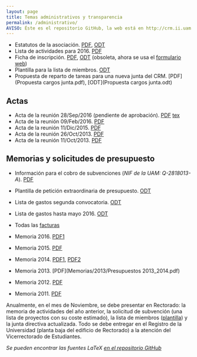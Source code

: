 ```yaml
---
layout: page
title: Temas administrativos y transparencia
permalink: /administrativo/
AVISO: Éste es el repositorio GitHub, la web está en http://crm.ii.uam.es/
---
```


* Estatutos de la asociación. [PDF](Estatutos/estatutos.pdf), [ODT](Estatutos/estatutos.odt)
* Lista de actividades para 2016. [PDF](ListaActividades2016.pdf)
* Ficha de inscripción. [PDF](ficha_inscripcion/ficha_inscripcion.pdf), [ODT](ficha_inscripcion/ficha_inscripcion.odt) (obsoleta, ahora se usa el [formulario web](/registro))
* Plantilla para la lista de miembros. [ODT](plantilla_listaMiembrosCRM.odt)
* Propuesta de reparto de tareas para una nueva junta del CRM. [PDF](Propuesta cargos junta.pdf), [ODT](Propuesta cargos junta.odt)


Actas
--
* Acta de la reunión 28/Sep/2016 (pendiente de aprobación). [PDF](Actas/acta_28_9_2016.pdf) [tex](Actas/acta_28_9_2016.tex)
* Acta de la reunión 09/Feb/2016. [PDF](Actas/acta_9_2_2016.pdf)
* Acta de la reunión 11/Dic/2015. [PDF](Actas/acta_11_12_2015.pdf)
* Acta de la reunión 26/Oct/2013. [PDF](Actas/acta_26_10_2013.pdf)
* Acta de la reunión 11/Oct/2013. [PDF](Actas/acta_11_10_2013.pdf)


Memorias y solicitudes de presupuesto
--

* Información para el cobro de subvenciones (_NIF de la UAM: Q-2818013-A_). [PDF](procedimiento_justificacion_gastos_asociaciones.pdf)
* Plantilla de petición extraordinaria de presupuesto. [ODT](plantilla_peticion_subvencion.odt)

* Lista de gastos segunda convocatoria. [ODT](Facturas/2016/lista_gastos_CRM_2016_segundaConvocatoria.odt)
* Lista de gastos hasta mayo 2016. [ODT](Facturas/2016/lista_gastos_CRM_2016_hastaMayo.odt)
* Todas las [facturas](https://github.com/CRM-UAM/CRM-UAM.github.io/tree/master/administrativo/Facturas/)
* Memoria 2016. [PDF1](Memorias/2015/segundoPlazo15mar2016.pdf)
* Memoria 2015. [PDF](Memorias/2015/memoria.pdf)
* Memoria 2014. [PDF1](Memorias/2014/Memoria_CRM_2014.pdf), [PDF2](Memorias/2014/Presupuestos14_15.pdf)
* Memoria 2013. [PDF](Memorias/2013/Presupuestos 2013_2014.pdf)
* Memoria 2012. [PDF](Memorias/2012/Memoria_CRM_2012.pdf)
* Memoria 2011. [PDF](Memorias/2011/proyectos2010-2011.pdf)

Anualmente, en el mes de Noviembre, se debe presentar en Rectorado: la memoria de actividades del año anterior, la solicitud de subvención (una lista de proyectos con su coste estimado), la lista de miembros ([plantilla](plantilla_listaMiembrosCRM.odt)) y la junta directiva actualizada.
Todo se debe entregar en el Registro de la Universidad (planta baja del edificio de Rectorado) a la atención del Vicerrectorado de Estudiantes.

_Se pueden encontrar las fuentes LaTeX [en el repositorio GitHub](https://github.com/CRM-UAM/CRM-UAM.github.io/tree/master/administrativo/Memorias/)_


